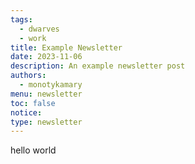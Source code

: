 ```yaml
---
tags:
  - dwarves
  - work
title: Example Newsletter
date: 2023-11-06
description: An example newsletter post
authors:
  - monotykamary
menu: newsletter
toc: false
notice: 
type: newsletter
---
```

hello world